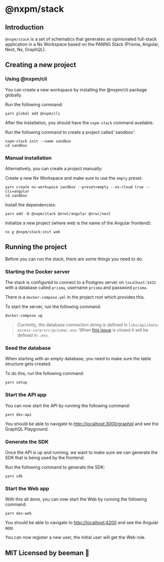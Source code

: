 # @nxpm/stack

## Introduction

`@nxpm/stack` is a set of schematics that generates an opinionated full-stack application in a Nx Workspace based on the PANNG Stack (Prisma, Angular, Nest, Nx, GraphQL).

## Creating a new project

### Using @nxpm/cli

You can create a new workspace by installing the @nxpm/cli package globally.

Run the following command:

```shell script
yarn global add @nxpm/cli
```

After the installation, you should have the `nxpm-stack` command available.

Run the following command to create a project called 'sandbox':

```shell script
nxpm-stack init --name sandbox
cd sandbox
```

### Manual installation

Alternatively, you can create a project manually:

Create a new Nx Workspace and make sure to use the `empty` preset.

```shell script
yarn create nx-workspace sandbox --preset=empty --nx-cloud true --cli=angular
cd sandbox
```

Install the dependencies:

```shell script
yarn add -D @nxpm/stack @nrwl/angular @nrwl/nest
```

Initialize a new project (where web is the name of the Angular frontend):

```shell script
nx g @nxpm/stack:init web
```

## Running the project

Before you can run the stack, there are some things you need to do.

### Starting the Docker server

The stack is configured to connect to a Postgres server on `localhost:5432` with a database called `prisma`, username `prisma` and password `prisma`.

There is a `docker-compose.yml` in the project root which provides this.

To start the server, run the following command:

```shell script
docker-compose up
```

> Currently, the database connection string is defined in `libs/api/data-access-core/src/prisma/.env`. When [this issue](https://github.com/prisma/prisma/issues/3720) is closed it will be defined in `.env`.

### Seed the database

When starting with an empty database, you need to make sure the table structure gets created.

To do this, run the following command:

```shell script
yarn setup
```

### Start the API app

You can now start the API by running the following command:

```shell script
yarn dev:api
```

You should be able to navigate to [http://localhost:3000/graphql](http://localhost:3000/graphql) and see the GraphQL Playground.

### Generate the SDK

Once the API is up and running, we want to make sure we can generate the SDK that is being used by the frontend.

Run the following command to generate the SDK:

```shell script
yarn sdk
```

### Start the Web app

With this all done, you can now start the Web by running the following command:

```shell script
yarn dev:web
```

You should be able to navigate to [http://localhost:4200](http://localhost:4200) and see the Angular app.

You can now register a new user, the initial user will get the Web role.

## MIT Licensed by beeman 🐝
